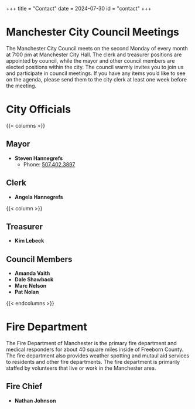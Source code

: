 +++
title = "Contact"
date = 2024-07-30
id = "contact"
+++

# Manchester City Council  Meetings

The Manchester City Council meets on the second Monday of every month at 7:00 pm at Manchester City Hall. The clerk and treasurer positions are appointed by council, while the mayor and other council members are elected positions within the city. The council warmly invites you to join us and participate in council meetings. If you have any items you’d like to see on the agenda, please send them to the city clerk at least one week before the meeting.

# City Officials

{{< columns >}}

## Mayor
- **Steven Hannegrefs**
    - Phone: [507.402.3897](tel:5074023897)

## Clerk
- **Angela Hannegrefs**

{{< column >}}

## Treasurer
- **Kim Lebeck**

## Council Members
- **Amanda Vaith**
- **Dale Shawback**
- **Marc Nelson**
- **Pat Nolan**

{{< endcolumns >}}

# Fire Department

The Fire Department of Manchester is the primary fire department and medical responders for about 40 square miles inside of Freeborn County. The fire department also provides weather spotting and mutaul aid services to residents and other fire departments. The fire department is primarily staffed by volunteers that live or work in the Manchester area.

## Fire Chief
- **Nathan Johnson**